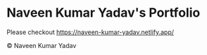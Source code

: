 # Naveen Kumar Yadav's Portfolio

Please checkout https://naveen-kumar-yadav.netlify.app/

© Naveen Kumar Yadav
